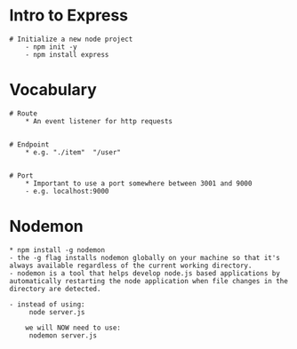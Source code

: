 # Intro to Express

    # Initialize a new node project
        - npm init -y
        - npm install express

# Vocabulary 

    # Route
        * An event listener for http requests


    # Endpoint
        * e.g. "./item"  "/user"


    # Port
        * Important to use a port somewhere between 3001 and 9000 
        - e.g. localhost:9000

# Nodemon
    * npm install -g nodemon 
    - the -g flag installs nodemon globally on your machine so that it's always available regardless of the current working directory.
    - nodemon is a tool that helps develop node.js based applications by automatically restarting the node application when file changes in the directory are detected.

    - instead of using:
         node server.js
         
        we will NOW need to use:
         nodemon server.js

#